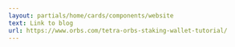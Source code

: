 ```yaml
---
layout: partials/home/cards/components/website
text: Link to blog
url: https://www.orbs.com/tetra-orbs-staking-wallet-tutorial/
---
```

